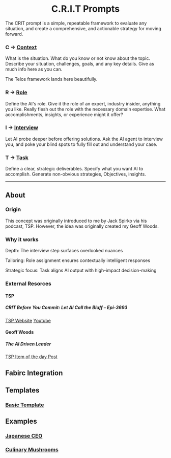 <dev align="center">
    <h1>C.R.I.T Prompts</h1>
</dev>

The CRIT prompt is a simple, repeatable framework to evaluate any situation, and create a comprehensive, and actionable strategy for moving forward.

### C -> [Context](../Telos/README.md)

  What is the situation. What do you know or not know about the topic. Describe your situation, challenges, goals, and any key details. Give as much info here as you can.

  The Telos framework lands here beautifully.

### R -> [Role](../rolePlaying/README.md)

  Define the AI's role. Give it the role of an expert, industry insider, anything you like. Really flesh out the role with the necessary domain expertise. What accomplishments, insights, or experience might it offer?

### I -> [Interview](../theInquisition/README.md)

  Let AI probe deeper before offering solutions. Ask the AI agent to interview you, and poke your blind spots to fully fill out and understand your case.

### T -> [Task](../Goals/README.md)

  Define a clear, strategic deliverables. Specify what you want AI to accomplish. Generate non-obvious strategies, Objectives, insights.


---

## About

### Origin

This concept was originally introduced to me by Jack Spirko via his podcast, TSP. However, the idea was originally created my Geoff Woods.

### Why it works
Depth: The interview step surfaces overlooked nuances

Tailoring: Role assignment ensures contextually intelligent responses

Strategic focus: Task aligns AI output with high-impact decision-making

### External Resorces

#### TSP

##### CRIT Before You Commit: Let AI Call the Bluff – Epi-3693
[TSP Website](https://www.thesurvivalpodcast.com/personal-gpt-consultant)
[Youtube](https://youtu.be/l9PsuX_8Fhc)

#### Geoff Woods

##### The AI Driven Leader
[TSP Item of the day Post](https://www.thesurvivalpodcast.com/iotd-6-24-25)


## Fabirc Integration

## Templates

### [Basic Template](Template/CRIT-Template)

## Examples

### [Japanese CEO](Examples/CRIT-woods-JapaneseCEO.md)

### [Culinary Mushrooms](Examples/CRIT-example-spirko-mushroom.md)
